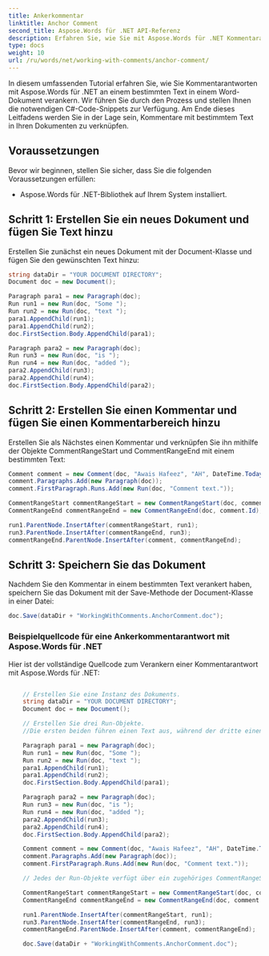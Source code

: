 ```yaml
---
title: Ankerkommentar
linktitle: Anchor Comment
second_title: Aspose.Words für .NET API-Referenz
description: Erfahren Sie, wie Sie mit Aspose.Words für .NET Kommentarantworten zu bestimmtem Text in Word-Dokumenten verankern.
type: docs
weight: 10
url: /ru/words/net/working-with-comments/anchor-comment/
---
```


In diesem umfassenden Tutorial erfahren Sie, wie Sie Kommentarantworten mit Aspose.Words für .NET an einem bestimmten Text in einem Word-Dokument verankern. Wir führen Sie durch den Prozess und stellen Ihnen die notwendigen C#-Code-Snippets zur Verfügung. Am Ende dieses Leitfadens werden Sie in der Lage sein, Kommentare mit bestimmtem Text in Ihren Dokumenten zu verknüpfen.

## Voraussetzungen
Bevor wir beginnen, stellen Sie sicher, dass Sie die folgenden Voraussetzungen erfüllen:
- Aspose.Words für .NET-Bibliothek auf Ihrem System installiert.

## Schritt 1: Erstellen Sie ein neues Dokument und fügen Sie Text hinzu
Erstellen Sie zunächst ein neues Dokument mit der Document-Klasse und fügen Sie den gewünschten Text hinzu:

```csharp
string dataDir = "YOUR DOCUMENT DIRECTORY";
Document doc = new Document();

Paragraph para1 = new Paragraph(doc);
Run run1 = new Run(doc, "Some ");
Run run2 = new Run(doc, "text ");
para1.AppendChild(run1);
para1.AppendChild(run2);
doc.FirstSection.Body.AppendChild(para1);

Paragraph para2 = new Paragraph(doc);
Run run3 = new Run(doc, "is ");
Run run4 = new Run(doc, "added ");
para2.AppendChild(run3);
para2.AppendChild(run4);
doc.FirstSection.Body.AppendChild(para2);
```

## Schritt 2: Erstellen Sie einen Kommentar und fügen Sie einen Kommentarbereich hinzu
Erstellen Sie als Nächstes einen Kommentar und verknüpfen Sie ihn mithilfe der Objekte CommentRangeStart und CommentRangeEnd mit einem bestimmten Text:

```csharp
Comment comment = new Comment(doc, "Awais Hafeez", "AH", DateTime.Today);
comment.Paragraphs.Add(new Paragraph(doc));
comment.FirstParagraph.Runs.Add(new Run(doc, "Comment text."));

CommentRangeStart commentRangeStart = new CommentRangeStart(doc, comment.Id);
CommentRangeEnd commentRangeEnd = new CommentRangeEnd(doc, comment.Id);

run1.ParentNode.InsertAfter(commentRangeStart, run1);
run3.ParentNode.InsertAfter(commentRangeEnd, run3);
commentRangeEnd.ParentNode.InsertAfter(comment, commentRangeEnd);
```

## Schritt 3: Speichern Sie das Dokument
Nachdem Sie den Kommentar in einem bestimmten Text verankert haben, speichern Sie das Dokument mit der Save-Methode der Document-Klasse in einer Datei:

```csharp
doc.Save(dataDir + "WorkingWithComments.AnchorComment.doc");
```

### Beispielquellcode für eine Ankerkommentarantwort mit Aspose.Words für .NET
Hier ist der vollständige Quellcode zum Verankern einer Kommentarantwort mit Aspose.Words für .NET:

```csharp

    // Erstellen Sie eine Instanz des Dokuments.
	string dataDir = "YOUR DOCUMENT DIRECTORY";        
	Document doc = new Document();

    // Erstellen Sie drei Run-Objekte.
    //Die ersten beiden führen einen Text aus, während der dritte einen Kommentar ausführt

	Paragraph para1 = new Paragraph(doc);
	Run run1 = new Run(doc, "Some ");
	Run run2 = new Run(doc, "text ");
	para1.AppendChild(run1);
	para1.AppendChild(run2);
	doc.FirstSection.Body.AppendChild(para1);

	Paragraph para2 = new Paragraph(doc);
	Run run3 = new Run(doc, "is ");
	Run run4 = new Run(doc, "added ");
	para2.AppendChild(run3);
	para2.AppendChild(run4);
	doc.FirstSection.Body.AppendChild(para2);

	Comment comment = new Comment(doc, "Awais Hafeez", "AH", DateTime.Today);
	comment.Paragraphs.Add(new Paragraph(doc));
	comment.FirstParagraph.Runs.Add(new Run(doc, "Comment text."));

	// Jedes der Run-Objekte verfügt über ein zugehöriges CommentRangeStart- und CommentRangeEnd-Objekt.

	CommentRangeStart commentRangeStart = new CommentRangeStart(doc, comment.Id);
	CommentRangeEnd commentRangeEnd = new CommentRangeEnd(doc, comment.Id);

	run1.ParentNode.InsertAfter(commentRangeStart, run1);
	run3.ParentNode.InsertAfter(commentRangeEnd, run3);
	commentRangeEnd.ParentNode.InsertAfter(comment, commentRangeEnd);

	doc.Save(dataDir + "WorkingWithComments.AnchorComment.doc");
            
```
